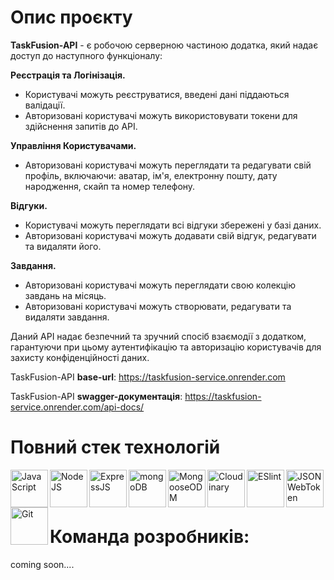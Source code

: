 # Опис проєкту
**TaskFusion-API** - є робочою серверною частиною додатка, який надає доступ до наступного функціоналу:
  
**Реєстрація та Логінізація.**
- Користувачі можуть реєструватися, введені дані піддаються валідації.
- Авторизовані користувачі можуть використовувати токени для здійснення запитів до API.

**Управління Користувачами.**
- Авторизовані користувачі можуть переглядати та редагувати свій профіль, включаючи: аватар, ім'я, електронну пошту, дату народження, скайп та номер телефону.

**Відгуки.**
- Користувачі можуть переглядати всі відгуки збережені у базі даних.
- Авторизовані користувачі можуть додавати свій відгук, редагувати та видаляти його.

**Завдання.**
- Авторизовані користувачі можуть переглядати свою колекцію завдань на місяць.
- Авторизовані користувачі можуть створювати, редагувати та видаляти завдання.

Даний API надає безпечний та зручний спосіб взаємодії з додатком, гарантуючи при цьому аутентифікацію та авторизацію користувачів для захисту конфіденційності даних.

TaskFusion-API **base-url**: https://taskfusion-service.onrender.com

TaskFusion-API **swagger-документація**: https://taskfusion-service.onrender.com/api-docs/

# Повний стек технологій
<div>
<img align="left" src="https://th.bing.com/th/id/OIP.fxMFAWgcs9ASnyZoIMeLJAHaHa?pid=ImgDet&rs=1" alt="JavaScript"  height="60">
<img align="left" src="https://th.bing.com/th/id/OIP.JzMKygYxjaVL4OWIIl7sXgHaIb?pid=ImgDet&rs=1" alt="NodeJS"  height="60">
<img align="left" src="https://upload.wikimedia.org/wikipedia/commons/6/64/Expressjs.png" alt="ExpressJS"  height="60">
<img align="left" src="https://th.bing.com/th/id/R.0e23481b805fa66eb9ff0c177ff27030?rik=00LN9yVT3nMAyw&riu=http%3a%2f%2fpluspng.com%2fimg-png%2flogo-mongodb-png-mongodb-1600.png&ehk=YwJU48GqAzZ6V3Zlafc4pyilw%2biV5XBxEO7chpNV3M8%3d&risl=&pid=ImgRaw&r=0" alt="mongoDB" height="60">
<img align="left" src="https://thecodebarbarian.com/images/mongoose5.png" alt="MongooseODM"  height="60">
<img align="left" src="https://cloudinary-marketing-res.cloudinary.com/image/upload/w_320,h_223,c_pad,b_auto:predominant,fl_preserve_transparency/v1672871595/stacked_logo_blue.jpg?_s=public-apps" alt="Cloudinary"  height="60">
<img align="left" src="https://images.credly.com/images/e6eebd0c-6a17-4c06-b172-02ca9f6beb06/eslint.png" alt="ESlint"  height="60">
<img align="left" src="https://play-lh.googleusercontent.com/3C-hB-KWoyWzZjUnRsXUPu-bqB3HUHARMLjUe9OmPoHa6dQdtJNW30VrvwQ1m7Pln3A" alt="JSONWebToken"  height="60">
<img align="left" src="https://s3.amazonaws.com/media-p.slid.es/uploads/332149/images/2620503/Git-Icon-1788C.png" alt="Git"  height="60">
</div>

<br> 
<br> 
<br> 

# Команда розробників:
coming soon....

